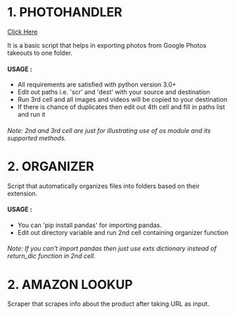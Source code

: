 # 1. PHOTOHANDLER
<a href="https://github.com/aryantps/Scripts/blob/master/1_photohandler.ipynb" target="_blank">Click Here</a>

It is a basic script that helps in exporting photos from Google Photos takeouts to one folder.
#### USAGE : 
+ All requirements are satisfied with python version 3.0+
+ Edit out paths i.e. 'scr' and 'dest' with your source and destination
+ Run 3rd cell and all images and videos will be copied to your destination
+ If there is chance of duplicates then edit out 4th cell and fill in paths list and run it

###### Note: 2nd and 3rd cell are just for illustrating use of os module and its supported methods.



# 2. ORGANIZER
Script that automatically organizes files into folders based on their extension.
#### USAGE : 
+ You can 'pip install pandas' for importing pandas.
+ Edit out directory variable and run 2nd cell containing organizer function 

###### Note: If you can't import pandas then just use exts dictionary instead of return_dic function in 2nd cell.


# 2. AMAZON LOOKUP
Scraper that scrapes info about the product after taking URL as input.

